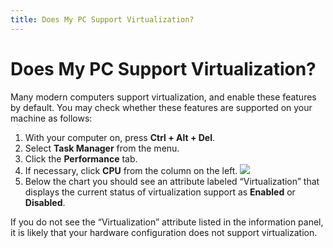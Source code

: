 ```yaml
---
title: Does My PC Support Virtualization?
---
```


# Does My PC Support Virtualization?

Many modern computers support virtualization, and enable these features by default. You may check whether these features
are supported on your machine as follows:

1. With your computer on, press **Ctrl + Alt + Del**.
2. Select **Task Manager** from the menu.
3. Click the **Performance** tab.
4. If necessary, click **CPU** from the column on the left.
   ![](https://s3.amazonaws.com/helpscout.net/docs/assets/615b47bfca9e0011a4434693/images/63518991de258f5018eb634d/file-ExyAQl5uhu.png)
5. Below the chart you should see an attribute labeled “Virtualization” that displays the current status of
   virtualization support as **Enabled** or **Disabled**.

If you do not see the “Virtualization” attribute listed in the information panel, it is likely that your hardware
configuration does not support virtualization.
